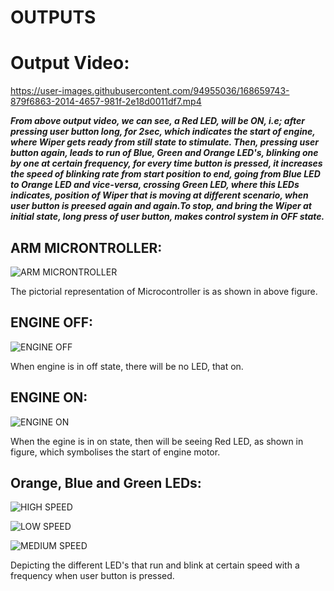# OUTPUTS
# Output Video:


https://user-images.githubusercontent.com/94955036/168659743-879f6863-2014-4657-981f-2e18d0011df7.mp4

***From above output video, we can see, a Red LED, will be ON, i.e; after pressing user button long, for 2sec, which indicates the start of engine, where Wiper gets ready from still state to stimulate. Then, pressing user button again, leads to run of Blue, Green and Orange LED's, blinking one by one at certain frequency, for every time button is pressed, it increases the speed of blinking rate from start position to end, going from Blue LED to Orange LED and vice-versa, crossing Green LED, where this LEDs indicates, position of Wiper that is moving at different scenario, when user button is preesed again and again.To stop, and bring the Wiper at initial state, long press of user button, makes control system in OFF state.***

## ARM MICRONTROLLER:
![ARM MICRONTROLLER](https://user-images.githubusercontent.com/94955036/168513704-ea16ca5e-e7d4-4259-b545-e5509c1b285b.png)

The pictorial representation of Microcontroller is as shown in above figure.
## ENGINE OFF:
![ENGINE OFF](https://user-images.githubusercontent.com/94955036/168513730-195e6a27-c41a-49c4-bd40-b90f4466cc50.png)

When engine is in off state, there will be no LED, that on.
## ENGINE ON:
![ENGINE ON](https://user-images.githubusercontent.com/94955036/168513732-b163d685-b175-40f1-8f7b-ab8298f264c3.png)

When the egine is in on state, then will be seeing Red LED, as shown in figure, which symbolises the start of engine motor.
## Orange, Blue and Green LEDs:
![HIGH SPEED](https://user-images.githubusercontent.com/94955036/168513737-d3e9d3eb-146e-4286-8e5b-4c5c9a290bcb.png)

![LOW SPEED](https://user-images.githubusercontent.com/94955036/168513741-bfad35e2-8606-46b2-96d9-af06924fa847.png)

![MEDIUM SPEED](https://user-images.githubusercontent.com/94955036/168513749-bec8cd04-e599-4d42-9eb7-6dba5e127686.png)

Depicting the different LED's that run and blink at certain speed with a frequency when user button is pressed.

